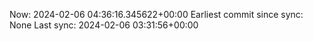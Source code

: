 Now: 2024-02-06 04:36:16.345622+00:00 Earliest commit since sync: None Last sync: 2024-02-06 03:31:56+00:00
